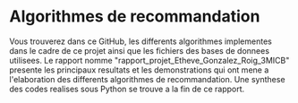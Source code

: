 # Algorithmes de recommandation

Vous trouverez dans ce GitHub, les differents algorithmes implementes dans le cadre de ce projet ainsi que les fichiers des bases de donnees utilisees. 
Le rapport nomme "rapport_projet_Etheve_Gonzalez_Roig_3MICB" presente les principaux resultats et les demonstrations qui ont mene a l'elaboration des differents algorithmes de recommandation. 
Une synthese des codes realises sous Python se trouve a la fin de ce rapport. 